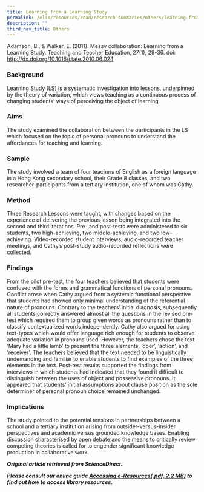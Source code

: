 ```yaml
---
title: Learning from a Learning Study
permalink: /elis/resources/read/research-summaries/others/learning-from-a-learning-study/
description: ""
third_nav_title: Others
---
```

Adamson, B., & Walker, E. (2011). Messy collaboration: Learning from a Learning Study. Teaching and Teacher Education, 27(1), 29-36. doi: http://dx.doi.org/10.1016/j.tate.2010.06.024

### Background

Learning Study (LS) is a systematic investigation into lessons, underpinned by the theory of variation, which views teaching as a continuous process of changing students’ ways of perceiving the object of learning.

### Aims

The study examined the collaboration between the participants in the LS which focused on the topic of personal pronouns to understand the affordances for teaching and learning.

### Sample

The study involved a team of four teachers of English as a foreign language in a Hong Kong secondary school, their Grade 8 classes, and two researcher-participants from a tertiary institution, one of whom was Cathy.

### Method

Three Research Lessons were taught, with changes based on the experience of delivering the previous lesson being integrated into the second and third iterations. Pre- and post-tests were administered to six students, two high-achieving, two middle-achieving, and two low-achieving. Video-recorded student interviews, audio-recorded teacher meetings, and Cathy’s post-study audio-recorded reflections were collected.

### Findings

From the pilot pre-test, the four teachers believed that students were confused with the forms and grammatical functions of personal pronouns. Conflict arose when Cathy argued from a systemic functional perspective that students had showed only minimal understanding of the referential nature of pronouns. Contrary to the teachers’ initial diagnosis, subsequently all students correctly answered almost all the questions in the revised pre-test which required them to group given words as pronouns rather than to classify contextualized words independently. Cathy also argued for using text-types which would offer language rich enough for students to observe adequate variation in pronouns used. However, the teachers chose the text ‘Mary had a little lamb’ to present the three elements, ‘doer’, ‘action’, and ‘receiver’. The teachers believed that the text needed to be linguistically undemanding and familiar to enable students to find examples of the three elements in the text. Post-test results supported the findings from interviews in which students had indicated that they found it difficult to distinguish between the uses of object and possessive pronouns. It appeared that students’ initial assumptions about clause position as the sole determiner of personal pronoun choice remained unchanged.

### Implications

The study pointed to the potential tensions in partnerships between a school and a tertiary institution arising from outsider-versus-insider perspectives and academic versus grounded knowledge bases. Enabling discussion characterised by open debate and the means to critically review competing theories is called for to engender significant knowledge production in collaborative work.

_**Original article retrieved from ScienceDirect.**_  

**_Please consult our online guide [Accessing e-Resources(.pdf, 2.2 MB)](https://academyofsingaporeteachers-moe-edu-sg-admin.cwp.sg/elis/resources/read/research-summaries/others/18e45074-6b1b-4ac7-811f-1a8da16c4f81 "Accessing e-Resources") to find out how to access library resources._**